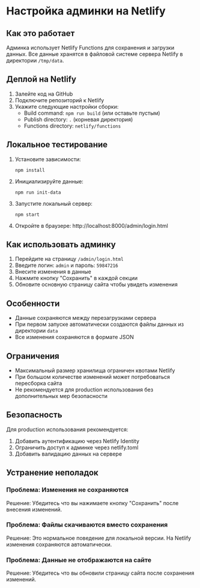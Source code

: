# Настройка админки на Netlify

## Как это работает

Админка использует Netlify Functions для сохранения и загрузки данных. Все данные хранятся в файловой системе сервера Netlify в директории `/tmp/data`.

## Деплой на Netlify

1. Залейте код на GitHub
2. Подключите репозиторий к Netlify
3. Укажите следующие настройки сборки:
   - Build command: `npm run build` (или оставьте пустым)
   - Publish directory: `.` (корневая директория)
   - Functions directory: `netlify/functions`

## Локальное тестирование

1. Установите зависимости:
   ```
   npm install
   ```

2. Инициализируйте данные:
   ```
   npm run init-data
   ```

3. Запустите локальный сервер:
   ```
   npm start
   ```

4. Откройте в браузере: http://localhost:8000/admin/login.html

## Как использовать админку

1. Перейдите на страницу `/admin/login.html`
2. Введите логин: `admin` и пароль: `59847216`
3. Внесите изменения в данные
4. Нажмите кнопку "Сохранить" в каждой секции
5. Обновите основную страницу сайта чтобы увидеть изменения

## Особенности

- Данные сохраняются между перезагрузками сервера
- При первом запуске автоматически создаются файлы данных из директории `data`
- Все изменения сохраняются в формате JSON

## Ограничения

- Максимальный размер хранилища ограничен квотами Netlify
- При большом количестве изменений может потребоваться пересборка сайта
- Не рекомендуется для production использования без дополнительных мер безопасности

## Безопасность

Для production использования рекомендуется:
1. Добавить аутентификацию через Netlify Identity
2. Ограничить доступ к админке через netlify.toml
3. Добавить валидацию данных на сервере

## Устранение неполадок

### Проблема: Изменения не сохраняются
Решение: Убедитесь что вы нажимаете кнопку "Сохранить" после внесения изменений.

### Проблема: Файлы скачиваются вместо сохранения
Решение: Это нормальное поведение для локальной версии. На Netlify изменения сохраняются автоматически.

### Проблема: Данные не отображаются на сайте
Решение: Убедитесь что вы обновили страницу сайта после сохранения изменений.